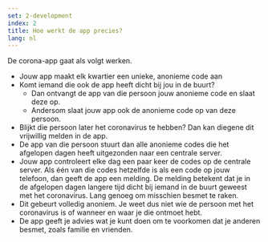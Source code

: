 ```yaml
---
set: 2-development
index: 2
title: Hoe werkt de app precies?
lang: nl
---
```


De corona-app gaat als volgt werken.

- Jouw app maakt elk kwartier een unieke, anonieme code aan
- Komt iemand die ook de app heeft dicht bij jou in de buurt?
    - Dan ontvangt de app van die persoon jouw anonieme code en slaat deze op.
    - Andersom slaat jouw app ook de anonieme code op van deze persoon.
- Blijkt die persoon later het coronavirus te hebben? Dan kan diegene dit vrijwillig melden in de app.
- De app van die persoon stuurt dan alle anonieme codes die het afgelopen dagen heeft uitgezonden naar een centrale server.
- Jouw app controleert elke dag een paar keer de codes op de centrale server. Als één van die codes hetzelfde is als een code op jouw telefoon, dan geeft de app een melding. De melding betekent dat je in de afgelopen dagen langere tijd dicht bij iemand in de buurt geweest met het coronavirus. Lang genoeg om misschien besmet te raken.
- Dit gebeurt volledig anoniem. Je weet dus niet wie de persoon met het coronavirus is of wanneer en waar je die ontmoet hebt.
- De app geeft je advies wat je kunt doen om te voorkomen dat je anderen besmet, zoals familie en vrienden.
